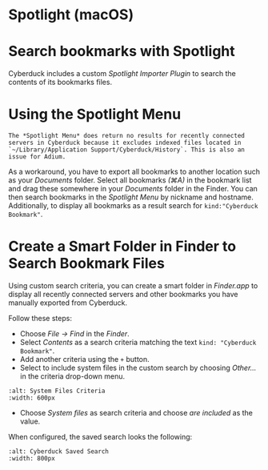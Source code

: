 Spotlight (macOS)
===

# Search bookmarks with Spotlight

Cyberduck includes a custom *Spotlight Importer Plugin* to search the contents of its bookmarks files.

# Using the Spotlight Menu

```{note}
The *Spotlight Menu* does return no results for recently connected servers in Cyberduck because it excludes indexed files located in `~/Library/Application Support/Cyberduck/History`. This is also an issue for Adium.
```

As a workaround, you have to export all bookmarks to another location such as your *Documents* folder. Select all bookmarks *(⌘A)* in the bookmark list and drag these somewhere in your *Documents* folder in the Finder. You can then search bookmarks in the *Spotlight Menu* by nickname and hostname. Additionally, to display all bookmarks as a result search for `kind:"Cyberduck Bookmark"`.

# Create a Smart Folder in Finder to Search Bookmark Files

Using custom search criteria, you can create a smart folder in *Finder.app* to display all recently connected servers and other bookmarks you have manually exported from Cyberduck.

Follow these steps:

- Choose *File → Find* in the *Finder*.
- Select *Contents* as a search criteria matching the text `kind: "Cyberduck Bookmark"`.
- Add another criteria using the `+` button.
- Select to include system files in the custom search by choosing *Other...* in the criteria drop-down menu.

```{image} _images/system_files_criteria.png
:alt: System Files Criteria
:width: 600px
```

- Choose *System files* as search criteria and choose *are included* as the value.

When configured, the saved search looks the following:

```{image} _images/Cyberduck_saved_search.png
:alt: Cyberduck Saved Search
:width: 800px
```